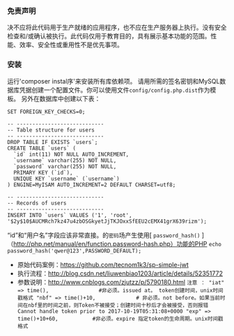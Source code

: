 ### 免责声明
决不应将此代码用于生产就绪的应用程序，也不应在生产服务器上执行。没有安全检查和/或确认被执行。此代码仅用于教育目的，具有展示基本功能的范围。性能、效率、安全性或重用性不是优先事项。
### 安装
运行'composer instal序'来安装所有库依赖项。
请用所需的签名密钥和MySQL数据库凭据创建一个配置文件。你可以使用文件`config/config.php.dist`作为模板。
另外在数据库中创建以下表：
```
SET FOREIGN_KEY_CHECKS=0;

-- ----------------------------
-- Table structure for users
-- ----------------------------
DROP TABLE IF EXISTS `users`;
CREATE TABLE `users` (
  `id` int(11) NOT NULL AUTO_INCREMENT,
  `username` varchar(255) NOT NULL,
  `password` varchar(255) NOT NULL,
  PRIMARY KEY (`id`),
  UNIQUE KEY `username` (`username`)
) ENGINE=MyISAM AUTO_INCREMENT=2 DEFAULT CHARSET=utf8;

-- ----------------------------
-- Records of users
-- ----------------------------
INSERT INTO `users` VALUES ('1', 'root', '$2y$10$AUCMRch7kz47u4zbOSGkyetJjTKJOxxSfEEU2cEMX41grX639rizm');

```
“id”和“用户名”字段应该非常直接。的`密码`场产生使用[ ` password_hash() ` ]（http://php.net/manual/en/function.password-hash.php）功能的PHP
`echo password_hash('qwer@123',PASSWORD_DEFAULT);`

- 原始代码案例：https://github.com/tecnom1k3/sp-simple-jwt
- 执行流程：http://blog.csdn.net/liuwenbiao1203/article/details/52351772
- 参数说明：http://www.cnblogs.com/zjutzz/p/5790180.html
`注意 ：
"iat" => time(),                #非必须。issued at。 token创建时间，unix时间戳格式
"nbf" => time()+10,             # 非必须。not before。如果当前时间在nbf里的时间之前，则Token不被接受；创建时间十秒后才会被接受，否则报错Cannot handle token prior to 2017-10-19T05:31:08+0000
"exp" => time()+10+60,           #非必须。expire 指定token的生命周期。unix时间戳格式
`